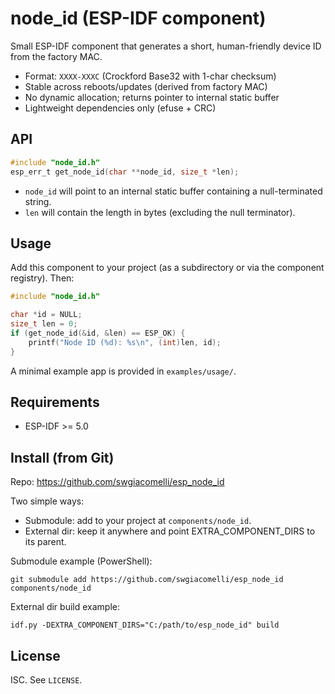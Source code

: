 # node_id (ESP-IDF component)

Small ESP-IDF component that generates a short, human-friendly device ID from the factory MAC.

- Format: `XXXX-XXXC` (Crockford Base32 with 1-char checksum)
- Stable across reboots/updates (derived from factory MAC)
- No dynamic allocation; returns pointer to internal static buffer
- Lightweight dependencies only (efuse + CRC)

## API

```c
#include "node_id.h"
esp_err_t get_node_id(char **node_id, size_t *len);
```

- `node_id` will point to an internal static buffer containing a null-terminated string.
- `len` will contain the length in bytes (excluding the null terminator).

## Usage

Add this component to your project (as a subdirectory or via the component registry). Then:

```c
#include "node_id.h"

char *id = NULL;
size_t len = 0;
if (get_node_id(&id, &len) == ESP_OK) {
    printf("Node ID (%d): %s\n", (int)len, id);
}
```

A minimal example app is provided in `examples/usage/`.

## Requirements

- ESP-IDF >= 5.0

## Install (from Git)
Repo: https://github.com/swgiacomelli/esp_node_id

Two simple ways:
- Submodule: add to your project at `components/node_id`.
- External dir: keep it anywhere and point EXTRA_COMPONENT_DIRS to its parent.

Submodule example (PowerShell):
```
git submodule add https://github.com/swgiacomelli/esp_node_id components/node_id
```

External dir build example:
```
idf.py -DEXTRA_COMPONENT_DIRS="C:/path/to/esp_node_id" build
```

## License

ISC. See `LICENSE`.
